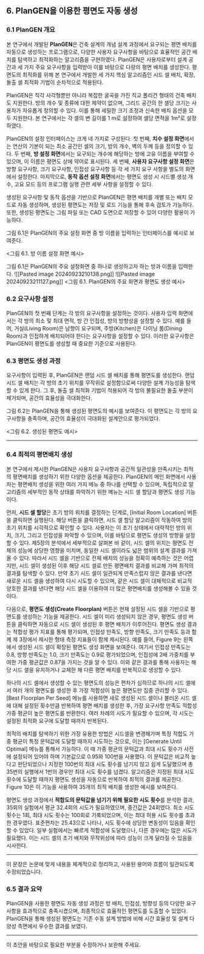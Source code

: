 ## 6. PlanGEN을 이용한 평면도 자동 생성

### 6.1 PlanGEN 개요
본 연구에서 개발된 **PlanGEN**은 건축 설계의 개념 설계 과정에서 요구되는 평면 배치를 자동으로 생성하는 프로그램으로, 다양한 사용자 요구사항을 바탕으로 효율적인 공간 배치를 탐색하고 최적화하는 알고리즘을 구현하였다. PlanGEN은 사용자로부터 설계 공간과 세 가지 주요 요구사항을 입력받아 이를 바탕으로 다량의 평면 배치를 생성한다. 평면도의 최적화를 위해 본 연구에서 개발한 세 가지 핵심 알고리즘인 시드 셀 배치, 확장, 돌출 셀 최적화 기법이 순차적으로 적용된다.

PlanGEN은 직각 사각형뿐만 아니라 복잡한 굴곡을 가진 직교 폴리건 형태의 건축 배치도 지원한다. 방의 개수 및 종류에 대한 제약이 없으며, 그리드 공간의 한 셀당 크기는 사용자가 자유롭게 정의할 수 있다. 이를 통해 세밀한 크기 조정과 신속한 배치 옵션을 모두 지원한다. 본 연구에서는 각 셀의 변 길이를 1 m로 설정하여 셀당 면적을 1m²로 설정하였다.

PlanGEN의 설정 인터페이스는 크게 네 가지로 구성된다. 첫 번째, **치수 설정 화면**에서는 연산의 기본이 되는 최소 공간인 셀의 크기, 방의 개수, 벽의 두께 등을 정의할 수 있다. 두 번째, **방  설정 화면**에서는 요구되는 개수에 해당하는 방에 고유 이름을 부여할 수 있으며, 이 이름은 평면도 상에 약어로 표시된다. 세 번째, **사용자 요구사항 설정 화면**은 방향 요구사항, 크기 요구사항, 인접성 요구사항 등 각 세 가지 요구 사항을 별도의 화면에서 설정한다. 마지막으로, **동작 옵션 설정 화면**에서는 평면도 생성 시 시드별 생성 개수, 고요 모드 등의 프로그램 실행 관련 세부 사항을 설정할 수 있다.

생성된 요구사항 및 동작 옵션을 기반으로 PlanGEN은 평면 배치를 개별 또는 배치 모드로 자동 생성하며, 생성된 평면도는 저장 및 로드 기능을 통해 후속 검토가 가능하다. 또한, 생성된 평면도는 그림 파일 또는 CAD 도면으로 저장할 수 있어 다양한 활용이 가능하다.

그림 6.1은 PlanGEN의 주요 설정 화면 중 방 이름을 입력하는 인터페이스를 예시로 보여준다. 

<그림 6.1. 방 이름 설정 화면 예시>


그림 6.1은 PlanGEN의 주요 설정화면 중 하나로 생성하고자 하는 방과 이름을 입력한다. 
![[Pasted image 20240923210138.png]]
![[Pasted image 20240923211127.png]]
<그림 6.1. PlanGEN의 주요 화면과 평면도 생성 예시>

### 6.2 요구사항 설정
PlanGEN의 첫 번째 단계는 각 방의 요구사항을 설정하는 것이다. 사용자 입력 화면에서는 각 방의 최소 및 최대 면적, 방 간 인접성, 방의 방향성을 설정할 수 있다. 예를 들어, 거실(Living Room)은 남향이 요구되며, 주방(Kitchen)은 다이닝 룸(Dining Room)과 인접하게 배치되어야 한다는 요구사항을 설정할 수 있다. 이러한 요구사항은 PlanGEN이 평면도를 생성할 때 중요한 기준으로 사용된다.

### 6.3 평면도 생성 과정
요구사항이 입력된 후, PlanGEN은 랜덤 시드 셀 배치를 통해 평면도를 생성한다. 랜덤 시드 셀 배치는 각 방의 초기 위치를 무작위로 설정함으로써 다양한 설계 가능성을 탐색할 수 있게 한다. 그 후, 돌출 셀 최적화 기법이 적용되어 각 방의 불필요한 돌출 부분이 제거되며, 공간의 효율성을 극대화한다.

그림 6.2는 PlanGEN을 통해 생성된 평면도의 예시를 보여준다. 이 평면도는 각 방의 요구사항을 충족하며, 공간의 효율성이 극대화된 설계안으로 평가되었다.

<그림 6.2. 생성된 평면도 예시>



---

### 6.4 최적의 평면배치 생성

본 연구에서 제시한 PlanGEN은 사용자 요구사항과 공간적 일관성을 만족시키는 최적의 평면배치를 생성하기 위한 다양한 옵션을 제공한다. PlanGEN의 메인 화면에서 사용자는 평면배치 생성을 위한 여러 가지 메뉴 중 하나를  선택할 수 있으며, 독립적으로 알고리즘의 세부적인 동작 상태를 파악하기 위한 메뉴는 시드 셀 할당과 평면도 생성 기능이다.

먼저, **시드 셀 할당**은 초기 방의 위치를 결정하는 단계로, [Initial Room Location] 버튼을 클릭하면 실행된다. 해당 버튼을 클릭하면, 시드 셀 할당 알고리즘이 작동하여 방의 초기 위치를 시각적으로 확인할 수 있다. 사용자는 이 초기 상태에서 대략적인 방의 위치, 크기, 그리고 인접성을 파악할 수 있으며, 이를 바탕으로 평면도 생성의 방향을 설정할 수 있다. 제5장의 분석에서 세부적으로 살펴본 바 같이, 시드 셀의 위치는 평면도 전체의 성능에 상당한 영향을 미치며, 동일한 시드 셀이라도 넓은 범위의 설계 결과를 가져올 수 있다.  따라서 시드 셀을 기반으로 전체 배치의 성능을 정확히 예측하는 것은 어렵지만, 시드 셀이 생성된 이후 해당 시드 셀로 만든 평면배치 결과를 비교해 가며  최적의 결과를 탐색할 수 있다. 만약 초기 시드 셀이 일관되게 만족스럽지 않은 결과를 낸다면  새로운 시드 셀을 생성하여 다시 시도할 수 있으며, 같은 시드 셀이 대체적으로 비교적 양호한 결과를 낸다면 해당 시드 셀을 이용하여 더 많은 평면배치를 생성해볼 수 있을 것이다. 

다음으로, **평면도 생성(Create Floorplan)** 버튼은 현재 설정된 시드 셀을 기반으로 평면도를 생성하는 기능을 제공한다. 시드 셀이 미리 생성되지 않은 경우, 평면도 생성 버튼을 클릭하면 자동으로 시드 셀이 생성된 후 평면 배치가 이루어진다.  평면도 생성 결과는 적합성 평가 지표를 통해 평가되며, 인접성 만족도, 방향 만족도, 크기 만족도 등과 함께 제 3장에서 제시한 형태 측정 지표들이 함께 제시된다. 예를 들어, Figure 9는 왼쪽에서 생성된 시드 셀이 확장된 평면도 생성 화면을 보여준다. 여기서 인접성 만족도는 0.8, 방향 만족도는 1.0, 크기 만족도는 0.9로 평가되었으며, 인접성에 2배 가중치를 부여한 가중 평균값은 0.87을 가지는 것을 알 수 있다.  이와 같은 결과를 통해 사용자는 해당 시드 셀을 유지하거나 교체한 채  다른 평면 배치를 반복적으로 생성할 수 있다.

하나의 시드 셀에서 생성할 수 있는 평면도의 성능은  편차가 심하므로 하나의 시드 셀에서 여러 개의 평면도를 생성한 후 가장 적합성이 높은 평면도만 집중 관리할 수 있다. [Best Floorplan Per Seed] 메뉴를 사용하면 새로 생성된 시드 셀이나 불러온 시드 셀에 대해 설정된 횟수만큼 반복하여 평면 배치를 생성한 후, 가장 요구사항 만족도 적합성 가중 평균이 높은 평면도를 반환한다. 여러 차례의 시도가 필요할 수 있으며, 각 시도는 설정된 최적화 요구에 도달할 때까지 반복된다. 

최적의 배치를 탐색하기 위한 가장 유용한 방법은 시드셀을 변경해가며 특정 적합도 가중 평균이 특정 문턱값에 도달할 때까지 시도하는 것으로, 이는 [Generate Until Optimal] 메뉴를 통해서 가능하다. 이 때 가중 평균의 문턱값과 최대 시도 횟수가 사전에 설정되어 있어야 하며 기본값으로 0.95와 100번을 사용했다.  이 문턱값은 비교적 높다고 판단되었으나 지정한 100번의 최대 시도 횟수를 넘기지 않고 쉽게 도달했으며 총 35번의 실행에서 1번의 경우만 최대 시도 횟수를 넘겼다. 알고리즘은 지정된 최대 시도 횟수에 도달할 때까지 평면도 생성을 자동으로 반복하여 최적의 결과를 제공한다. Figure 10은 이 기능을 사용하여 35개의 최적 배치를 생성한 예시를 보여준다. 

평면도 생성 과정에서 **적합도의 문턱값을 넘기기 위해 필요한 시도 횟수**를 분석한 결과, 35회의 실험에서 평균 32.4회의 시도가 필요하였으며, 중간값은 24회였다. 최소 시도 횟수는 1회, 최대 시도 횟수는 100회로 기록되었으며, 이는 최대 허용 시도 횟수를 초과한 경우였다. 표준편차는 25.43으로 나타나, 시도 횟수에 상당한 변동성이 있음을 확인할 수 있었다. 일부 실험에서는 빠르게 적합성에 도달했으나, 다른 경우에는 많은 시도가 필요했다. 이는 시드 셀의 초기 배치와 무작위성에 따라 성능이 크게 달라질 수 있음을 시사한다.



---

이 문장은 논문에 맞게 내용을 체계적으로 정리하고, 사용된 용어와 흐름이 일관되도록 수정되었습니다.

### 6.5 결과 요약
PlanGEN을 사용한 평면도 자동 생성 과정은 방 배치, 인접성, 방향성 등의 다양한 요구사항을 효과적으로 충족시켰으며, 최종적으로 효율적인 평면도를 도출할 수 있었다. PlanGEN을 통해 생성된 평면도는 기존 수동 설계 방법에 비해 시간 효율성 및 설계 다양성 측면에서 우수한 결과를 보였다.

---

이 초안을 바탕으로 필요한 부분을 수정하거나 보완해 주세요.
